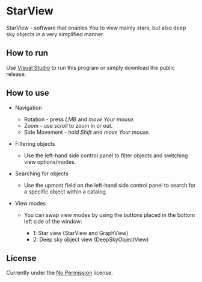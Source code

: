 # StarView

StarView - software that enables You to view mainly stars, but also deep sky objects in a very simplified manner.

## How to run

Use [Visual Studio](https://visualstudio.microsoft.com/vs/) to run this program or simply download the public release.

## How to use

* Navigation

  * Rotation - press *LMB* and *move Your mouse.*
  * Zoom - use *scroll* to zoom in or out.
  * Side Movement - hold *Shift* and *move Your mouse.*

* Filtering objects

  * Use the left-hand side control panel to filter objects and switching view options/modes.

* Searching for objects

  * Use the upmost field on the left-hand side control panel to search for a specific object within a catalog.

* View modes

  * You can swap view modes by using the buttons placed in the bottom left side of the window:

    * 1: Star view (StarView and GraphView)
    * 2: Deep sky object view (DeepSkyObjectView)

## License
Currently under the [No Permission](https://choosealicense.com/no-permission//) license.
